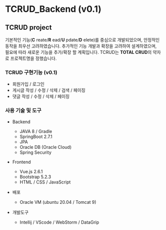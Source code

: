 # TCRUD_Backend (v0.1)

  

## TCRUD project

기본적인 기능(__C__ reate/__R__ ead/__U__ pdate/__D__ elete)를 중심으로 개발되었으며, 안정적인 동작을 최우선 고려하였습니다.
추가적인 기능 개발과 확장을 고려하여 설계하였으며, 필요에 따라 새로운 기능을 추가/확장 할 계획입니다.
TCRUD는 **TOTAL CRUD**의 약자로 프로젝트명을 정했습니다.

  
  

### TCRUD 구현기능 (v0.1)

 - 회원가입 / 로그인 
 - 게시글 작성 / 수정 / 삭제 / 검색 / 페이징
 - 댓글 작성 / 수정 / 삭제 / 페이징
 

### 사용 기술 및 도구
 - Backend
	 - JAVA 8 / Gradle
	 - SpringBoot 2.7.1
	 - JPA
	 - Oracle DB (Oracle Cloud)
	 - Spring Security

 - Frontend
	 - Vue.js 2.6.1
	 - Bootstrap 5.2.3
	 - HTML / CSS / JavaScript
- 배포
	- Oracle VM (ubuntu 20.04 / Tomcat 9)
	
- 개발도구
	- Intellij / VScode / WebStorm / DataGrip
 
